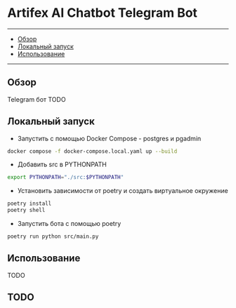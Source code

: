 # Artifex AI Chatbot Telegram Bot

----
- [Обзор](#overview)
- [Локальный запуск](#local_run)
- [Использование](#usage)
----
<h2 id="overview">Обзор</h2>
Telegram бот
TODO


<h2 id="local_run">Локальный запуск</h2>

- Запустить с помощью Docker Compose - postgres и pgadmin
```bash
docker compose -f docker-compose.local.yaml up --build
```
- Добавить src в PYTHONPATH
```bash
export PYTHONPATH="./src:$PYTHONPATH"
```
- Установить зависимости от poetry и создать виртуальное окружение
```bash
poetry install
poetry shell
```
- Запустить бота с помощью poetry
```bash
poetry run python src/main.py
```

<h2 id="usage">Использование</h2>
TODO

<h2 id="usage">TODO</h2>
